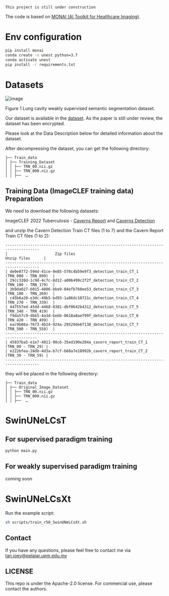 `This project is still under construction` 

The code is based on [MONAI (AI Toolkit for Healthcare Imaging)](https://github.com/Project-MONAI/MONAI/tree/dev).

# Env configuration
```bash
pip install monai
conda create -n unest python=3.7
conda activate unest
pip install -r requirements.txt
```
# Datasets

![image](https://github.com/SupCodeTech/SwinUNeLCsT/assets/111235455/88b8959d-fcbd-4797-8f8a-32ba711b9dc8)

Figure 1 Lung cavity weakly supervised semantic segmentation dataset.

Our dataset is available in the [dataset](https://drive.google.com/drive/folders/1QPinffQ59BufdGapQyLykfaqOiDhtrnX?usp=sharing). As the paper is still under review, the dataset has been encrypted.

Please look at the Data Description below for detailed information about the dataset.

After decompressing the dataset, you can get the following directory:

```none
├── Train_data
│ ├── Training_Dataset
│ │ ├── TRN_00.nii.gz
│ │ ├── TRN_000.nii.gz
│ │ ├──  …
```

## Training Data (ImageCLEF training data) Preparation

 We need to download the following datasets:

ImageCLEF 2022 Tuberculosis - [Caverns Report](https://www.aicrowd.com/challenges/imageclef-2022-tuberculosis-caverns-report) and [Caverns Detection](https://www.aicrowd.com/challenges/imageclef-2022-tuberculosis-caverns-detection)

and unzip the Cavern Detection Train CT files (1 to 7) and the Cavern Report Train CT files (1 to 2):

```none
-------------------------------------------------------------------------------------
|                     Zip files                                    Unzip files      |
-------------------------------------------------------------------------------------
| de0e8772-594d-41ce-9e85-578c4b59e9f3_detection_train_CT_1    (TRN_000 - TRN_099)  |
| 29cc320d-1c9d-4c7c-8d12-a006499c2f2f_detection_train_CT_2    (TRN_100 - TRN_179)  |
| 3b9da027-6015-4806-bbe9-04efb760ee53_detection_train_CT_3    (TRN_180 - TRN_269)  |
| c45b6a20-e3dc-49b5-bd93-1a86dc10721c_detection_train_CT_4    (TRN_270 - TRN_339)  |
| 447557ed-45dd-4468-8381-dbf0642b4312_detection_train_CT_5    (TRN_340 - TRN_419)  |
| f9da57c9-dbb5-4a3d-bebb-0618a8aef99f_detection_train_CT_6    (TRN_420 - TRN_499)  |
| eac9b86a-7673-4b24-924a-29529de6f130_detection_train_CT_7    (TRN_500 - TRN_558)  |
------------------------------------------------------------------------------------
| 45037ba5-e1e7-4011-98c6-35ed190e204a_cavern_report_train_CT_1   (TRN_00 - TRN_29) |
| e222bfea-28db-4d3a-b7cf-b68a7e18992b_cavern_report_train_CT_2   (TRN_30 - TRN_59) |
-------------------------------------------------------------------------------------
```
they will be placed in the following directory:

```none
├── Train_data
│ ├── Original_Image_Dataset
│ │ ├── TRN_00.nii.gz
│ │ ├── TRN_000.nii.gz
│ │ ├──  …

```
# SwinUNeLCsT
## For supervised paradigm training
```bash
python main.py
```
## For weakly supervised paradigm training

coming soon

# SwinUNeLCsXt
Run the example script:  
```sh
sh scripts/train_r50_SwinUNeLCsXt.sh
```

## Contact
If you have any questions, please feel free to contact me via tan.joey@pelajar.upm.edu.my

## LICENSE

This repo is under the Apache-2.0 license. For commercial use, please contact the authors.
